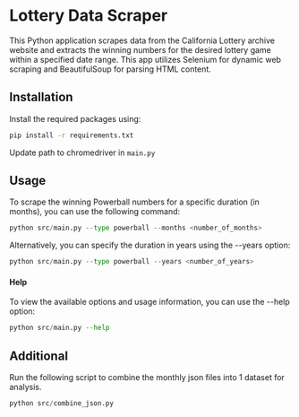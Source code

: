 # Lottery Data Scraper

This Python application scrapes data from the California Lottery archive website and extracts the winning numbers for the desired lottery game within a specified date range. This app utilizes Selenium for dynamic web scraping and BeautifulSoup for parsing HTML content. 


## Installation

Install the required packages using:

```bash
pip install -r requirements.txt
```

Update path to chromedriver in `main.py`
 
## Usage
To scrape the winning Powerball numbers for a specific duration (in months), you can use the following command:
```python
python src/main.py --type powerball --months <number_of_months>
```
Alternatively, you can specify the duration in years using the --years option:
```python
python src/main.py --type powerball --years <number_of_years>
```
#### Help
To view the available options and usage information, you can use the --help option:
```python
python src/main.py --help
```


## Additional 
Run the following script to combine the monthly json files into 1 dataset for analysis. 
```python
python src/combine_json.py
```
